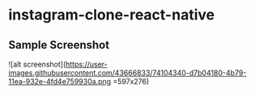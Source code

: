 # instagram-clone-react-native

## Sample Screenshot

![alt screenshot](https://user-images.githubusercontent.com/43666833/74104340-d7b04180-4b79-11ea-932e-4fd4e759930a.png =597x276)
